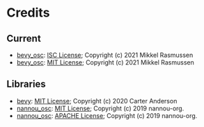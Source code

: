 # Credits

## Current

* [bevy_osc](https://github.com/BlackPhlox/bevy_osc): [ISC License](licenses/bevy_osc_ISC.md); Copyright (c) 2021 Mikkel Rasmussen
* [bevy_osc](https://github.com/BlackPhlox/bevy_osc): [MIT License](licenses/bevy_osc_MIT.md); Copyright (c) 2021 Mikkel Rasmussen

## Libraries

* [bevy](https://github.com/bevyengine/bevy): [MIT License](licenses/bevy_MIT.md); Copyright (c) 2020 Carter Anderson
* [nannou_osc](https://github.com/nannou-org/nannou/tree/master/nannou_osc): [MIT License](https://github.com/nannou-org/nannou/blob/master/nannou_osc/LICENSE-MIT); Copyright (c) 2019 nannou-org.
* [nannou_osc](https://github.com/nannou-org/nannou/tree/master/nannou_osc): [APACHE License](https://github.com/nannou-org/nannou/blob/master/nannou_osc/LICENSE-APACHE); Copyright (c) 2019 nannou-org.




